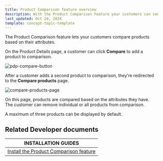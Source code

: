 ```yaml
---
title: Product Comparison feature overview
description: With the Product Comparison Feature your customers can compare products based on their attributes in your Spryker shop.
last_updated: Oct 24, 2024
template: concept-topic-template
---
```


The Product Comparison feature lets your customers compare products based on their attributes.

On the Product Details page, a customer can click **Compare** to add a product to comparison.

![pdp-compare-button](https://spryker.s3.eu-central-1.amazonaws.com/docs/pbc/all/product-information-management/base-shop/feature-overviews/product-comparison-feature-overview.md/pdp-compare-button.png)

After a customer adds a second product to comparison, they're redirected to the **Compare products** page.

![compare-products-page](https://spryker.s3.eu-central-1.amazonaws.com/docs/pbc/all/product-information-management/base-shop/feature-overviews/product-comparison-feature-overview.md/compare-products-page.png)

On this page, products are compared based on the attributes they have. The customer can remove individual or all products from comparison.

A maximum of three products can be displayed by default.

<!-- this value can be changed, update this paragraph once this info is added to the installation guide -->

## Related Developer documents

|INSTALLATION GUIDES  |
|---------|
| [Install the Product Comparison feature](/docs/pbc/all/product-information-management/{{page.version}}/base-shop/install-and-upgrade/install-features/install-the-product-comparison-feature.html) |
